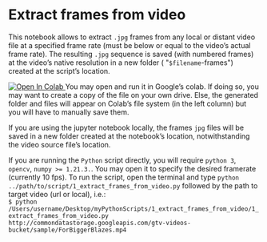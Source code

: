 # Extract frames from video

This notebook allows to extract `.jpg` frames from any local or distant video file at a specified frame rate (must be below or equal to the video’s actual frame rate). The resulting  `.jpg` sequence is saved (with numbered frames) at the video’s native resolution in a new folder ( "`$filename`-frames") created at the script’s location. 

<a target="_blank" href="https://colab.research.google.com/github/djebel-amila/ViT-for-multiclass-image-classification/blob/main/1_extract_frames_from_video/1_extract_frames_from_video.ipynb"><img src="https://colab.research.google.com/assets/colab-badge.svg" alt="Open In Colab"/>
</a> You may open and run it in Google’s colab. If doing so, you may want to create a copy of the file on your own drive. Else, the generated folder and files will appear on Colab’s file system (in the left column) but you will have to manually save them. 

If you are using the jupyter notebook locally, the frames `jpg` files will be saved in a new folder created at the notebook’s location, notwithstanding the video source file’s location. 

If you are running the `Python` script directly, you will require `python 3`, `opencv`, `numpy >= 1.21.3.`. You may open it to specify the desired framerate (currently 10 fps). To run the script, open the terminal and type `python ../path/to/script/1_extract_frames_from_video.py` followed by the path to target video (url or local), i.e.: <br>
`$ python /Users/username/Desktop/myPythonScripts/1_extract_frames_from_video/1_extract_frames_from_video.py http://commondatastorage.googleapis.com/gtv-videos-bucket/sample/ForBiggerBlazes.mp4`
